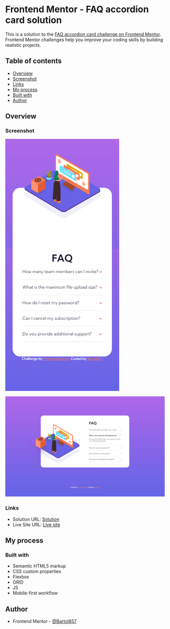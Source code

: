 # Frontend Mentor - FAQ accordion card solution

This is a solution to the [FAQ accordion card challenge on Frontend Mentor](https://www.frontendmentor.io/challenges/faq-accordion-card-XlyjD0Oam). Frontend Mentor challenges help you improve your coding skills by building realistic projects. 

## Table of contents

- [Overview](#overview)
- [Screenshot](#screenshot)
- [Links](#links)
- [My process](#my-process)
- [Built with](#built-with)
- [Author](#author)

## Overview

### Screenshot

![Mobile](./screenshot-mobile.jpg)

![Desktop](./screenshot-desktop.jpg)

### Links

- Solution URL: [Solution](https://github.com/Bartol857/FAQ-accordion-card-challenge)
- Live Site URL: [Live site](https://bartol857.github.io/FAQ-accordion-card-challenge/)

## My process

### Built with

- Semantic HTML5 markup
- CSS custom properties
- Flexbox
- GRID
- JS
- Mobile-first workflow

## Author

- Frontend Mentor - [@Bartol857](https://www.frontendmentor.io/profile/Bartol857)